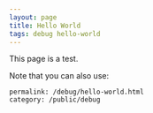 ```yaml
---
layout: page
title: Hello World
tags: debug hello-world
---
```


This page is a test.

Note that you can also use:

```
permalink: /debug/hello-world.html
category: /public/debug
```